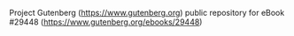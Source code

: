 Project Gutenberg (https://www.gutenberg.org) public repository for eBook #29448 (https://www.gutenberg.org/ebooks/29448)
